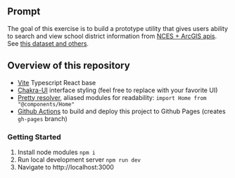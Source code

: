 ## Prompt

The goal of this exercise is to build a prototype utility that gives users ability to search and view school district information from [NCES + ArcGIS apis](https://data-nces.opendata.arcgis.com/datasets/nces::private-school-locations-current/api). See [this dataset and others](https://data-nces.opendata.arcgis.com/datasets/school-district-characteristics-2019-20/explore).

## Overview of this repository

- [Vite](https://vitejs.dev/guide/) Typescript React base
- [Chakra-UI](https://chakra-ui.com/docs/principles) interface styling (feel free to replace with your favorite UI)
- [Pretty resolver](tsconfig.paths.json), aliased modules for readability: `import Home from "@components/Home"`
- [Github Actions](.github/workflows/push.yaml) to build and deploy this project to Github Pages (creates `gh-pages` branch)

### Getting Started

1. Install node modules `npm i`
3. Run local development server `npm run dev`
4. Navigate to http://localhost:3000
